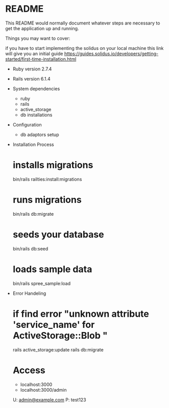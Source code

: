 # README

This README would normally document whatever steps are necessary to get the
application up and running.

Things you may want to cover:

if you have to start implementing the solidus on your local machine this link will give you an initial guide https://guides.solidus.io/developers/getting-started/first-time-installation.html

* Ruby version
  2.7.4

* Rails version
  6.1.4

* System dependencies
  - ruby
  - rails
  - active_storage
  - db installations

* Configuration
  - db adaptors setup

* Installation Process
  # installs migrations
  bin/rails railties:install:migrations

  # runs migrations
  bin/rails db:migrate

  # seeds your database
  bin/rails db:seed

  # loads sample data
  bin/rails spree_sample:load

* Error Handeling
  # if find error "unknown attribute 'service_name' for ActiveStorage::Blob "
  rails active_storage:update
  rails db:migrate

  # Access
  - localhost:3000
  - localhost:3000/admin

  U: admin@example.com
  P: test123